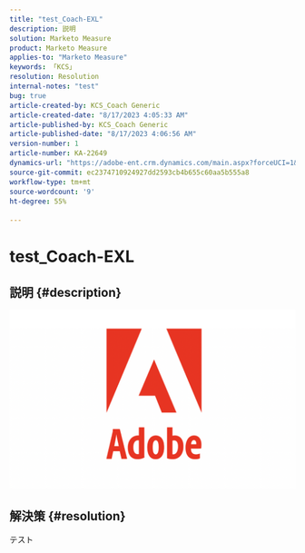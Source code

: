 ```yaml
---
title: "test_Coach-EXL"
description: 説明
solution: Marketo Measure
product: Marketo Measure
applies-to: "Marketo Measure"
keywords: 「KCS」
resolution: Resolution
internal-notes: "test"
bug: true
article-created-by: KCS_Coach Generic
article-created-date: "8/17/2023 4:05:33 AM"
article-published-by: KCS_Coach Generic
article-published-date: "8/17/2023 4:06:56 AM"
version-number: 1
article-number: KA-22649
dynamics-url: "https://adobe-ent.crm.dynamics.com/main.aspx?forceUCI=1&pagetype=entityrecord&etn=knowledgearticle&id=42b88d49-b33c-ee11-bdf4-6045bd006079"
source-git-commit: ec2374710924927dd2593cb4b655c60aa5b555a8
workflow-type: tm+mt
source-wordcount: '9'
ht-degree: 55%

---
```


# test_Coach-EXL

## 説明 {#description}

![](assets/___50602d7c-b33c-ee11-bdf4-6045bd006079___.png)

## 解決策 {#resolution}


テスト
